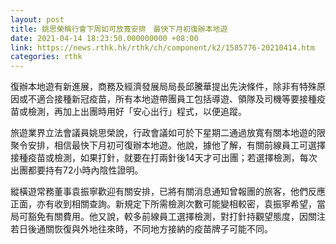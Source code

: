 ```yaml
---
layout: post
title: 姚思榮稱行會下周如可放寬安排　最快下月初復辦本地遊
date: 2021-04-14 18:23:50.000000000 +08:00
link: https://news.rthk.hk/rthk/ch/component/k2/1585776-20210414.htm
categories: rthk
---
```


復辦本地遊有新進展，商務及經濟發展局局長邱騰華提出先決條件，除非有特殊原因或不適合接種新冠疫苗，所有本地遊帶團員工包括導遊、領隊及司機等要接種疫苗或檢測，再加上出團時用好「安心出行」程式，以便追蹤。

旅遊業界立法會議員姚思榮說，行政會議如可於下星期二通過放寬有關本地遊的限聚令安排，相信最快下月初可復辦本地遊。他說，據他了解，有關前線員工可選擇接種疫苗或檢測，如果打針，就要在打兩針後14天才可出團；若選擇檢測，每次出團都要持有72小時內陰性證明。

縱橫遊常務董事袁振寧歡迎有關安排，已將有關消息通知曾報團的旅客，他們反應正面，亦有收到相關查詢。新規定下所需檢測次數可能變相較密，袁振寧希望，當局可豁免有關費用。他又說，較多前線員工選擇檢測，對打針持觀望態度，因關注若日後通關恢復與外地往來時，不同地方接納的疫苗牌子可能不同。
